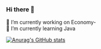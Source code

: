### Hi there 👋

🔭 I’m currently working on Economy- <br />
🌱 I’m currently learning Java

[![Anurag's GitHub stats](https://github-readme-stats.vercel.app/api?username=SkillerEnte)](https://github.com/anuraghazra/github-readme-stats)

